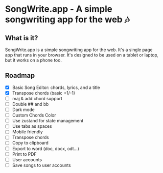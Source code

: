 # SongWrite.app - A simple songwriting app for the web 🎶

## What is it?

SongWrite.app is a simple songwriting app for the web. It's a single page app that runs in your browser. It's designed to be used on a tablet or laptop, but it works on a phone too.

## Roadmap

- [x] Basic Song Editor: chords, lyrics, and a title
- [x] Transpose chords (basic +1/-1)
- [ ] maj & add chord support
- [ ] Double ## and bb
- [ ] Dark mode
- [ ] Custom Chords Color
- [ ] Use zustand for state management
- [ ] Use tabs as spaces
- [ ] Mobile friendly
- [ ] Transpose chords
- [ ] Copy to clipboard
- [ ] Export to word (doc, docx, odt...)
- [ ] Print to PDF
- [ ] User accounts
- [ ] Save songs to user accounts
